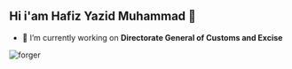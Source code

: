 ## Hi i'am Hafiz Yazid Muhammad 👋

<!--
**hafizyzd/hafizyzd** is a ✨ _special_ ✨ repository because its `README.md` (this file) appears on your GitHub profile.

Here are some ideas to get you started:

- 🔭 I’m currently working on ...
- 🌱 I’m currently learning ...
- 👯 I’m looking to collaborate on ...
- 🤔 I’m looking for help with ...
- 💬 Ask me about ...
- 📫 How to reach me: ...
- 😄 Pronouns: ...
- ⚡ Fun fact: ...
-->

- 🔭 I’m currently working on **Directorate General of Customs and Excise**

![forger](https://media1.giphy.com/media/v1.Y2lkPTc5MGI3NjExbGZodXQ0MjMxemNwcGx4M3E3M2hodDFidDdyeXIxamF3bWR3ZDl4MCZlcD12MV9pbnRlcm5hbF9naWZfYnlfaWQmY3Q9Zw/3oKIPBztGGP7CELsNG/giphy.gif)